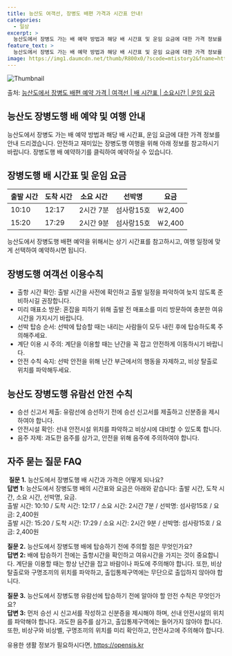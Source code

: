```yaml
---
title: 능산도 여객선, 장병도 배편 가격과 시간표 안내!
categories:
  - 일상
excerpt: >
  능산도에서 장병도 가는 배 예약 방법과 해당 배 시간표 및 운임 요금에 대한 가격 정보를 안내 드리겠습니다. 안전하고 재밋는 장병도행 여행을 위해 아래 정보 참고하시기 바랍니다. 장병도행 배편 예약하기 👈 클릭능산도에서 장병도행 배 시간표출발 시간도착 시간소요 시간선박명요금10:1012:172시간 7분섬사랑15호2,400원15:2017:292시간 9분섬사랑15호2,400원장병도행 배편 예약하기 👈 클릭능산도에서 장병도행 여객선 탑승 시 이용수칙능산도에서 장병도행 여객선을 탑승할 때 꼭 지켜아할 이용수칙들을 소개합니다. 1. 출항 시간 확인 향후 여객선 출발 시간을 꼭 확인해주세요. 사전에 출항 일정을 파악하여 늦지 않도록 준비하시길 권장합니다. 2. 미리 매표소 방문 혼잡을 피하고자 출발 전 매표소를 미..
feature_text: >
  능산도에서 장병도 가는 배 예약 방법과 해당 배 시간표 및 운임 요금에 대한 가격 정보를 안내 드리겠습니다. 안전하고 재밋는 장병도행 여행을 위해 아래 정보 참고하시기 바랍니다. 장병도행 배편 예약하기 👈 클릭능산도에서 장병도행 배 시간표출발 시간도착 시간소요 시간선박명요금10:1012:172시간 7분섬사랑15호2,400원15:2017:292시간 9분섬사랑15호2,400원장병도행 배편 예약하기 👈 클릭능산도에서 장병도행 여객선 탑승 시 이용수칙능산도에서 장병도행 여객선을 탑승할 때 꼭 지켜아할 이용수칙들을 소개합니다. 1. 출항 시간 확인 향후 여객선 출발 시간을 꼭 확인해주세요. 사전에 출항 일정을 파악하여 늦지 않도록 준비하시길 권장합니다. 2. 미리 매표소 방문 혼잡을 피하고자 출발 전 매표소를 미..
image: https://img1.daumcdn.net/thumb/R800x0/?scode=mtistory2&fname=https%3A%2F%2Fblog.kakaocdn.net%2Fdn%2FefPAjz%2FbtsHBMNovEx%2F0krhcT7BBYnwaeeYT3u87k%2Fimg.webp
---
```


![Thumbnail](https://img1.daumcdn.net/thumb/R800x0/?scode=mtistory2&fname=https%3A%2F%2Fblog.kakaocdn.net%2Fdn%2FefPAjz%2FbtsHBMNovEx%2F0krhcT7BBYnwaeeYT3u87k%2Fimg.webp)

<p>출처: <a href="https://opensis.kr/entry/%EB%8A%A5%EC%82%B0%EB%8F%84%EC%97%90%EC%84%9C-%EC%9E%A5%EB%B3%91%EB%8F%84-%EB%B0%B0%ED%8E%B8-%EC%98%88%EC%95%BD-%EA%B0%80%EA%B2%A9-%EC%97%AC%EA%B0%9D%EC%84%A0-%EB%B0%B0-%EC%8B%9C%EA%B0%84%ED%91%9C-%EC%86%8C%EC%9A%94%EC%8B%9C%EA%B0%84-%EC%9A%B4%EC%9E%84-%EC%9A%94%EA%B8%88" rel="dofollow">능산도에서 장병도 배편 예약 가격 | 여객선 | 배 시간표 | 소요시간 | 운임 요금</a> </p>

## 능산도 장병도행 배 예약 및 여행 안내

능산도에서 장병도 가는 배 예약 방법과 해당 배 시간표, 운임 요금에 대한 가격 정보를 안내 드리겠습니다. 안전하고 재미있는 장병도행 여행을
위해 아래 정보를 참고하시기 바랍니다. 장병도행 배 예약하기를 클릭하여 예약하실 수 있습니다.

## 장병도행 배 시간표 및 운임 요금

**출발 시간** | **도착 시간** | **소요 시간** | **선박명** | **요금**  
---|---|---|---|---  
10:10 | 12:17 | 2시간 7분 | 섬사랑15호 | ￦2,400  
15:20 | 17:29 | 2시간 9분 | 섬사랑15호 | ￦2,400  
  
능산도에서 장병도행 배편 예약을 위해서는 상기 시간표를 참고하시고, 여행 일정에 맞게 선택하여 예약하시면 됩니다.

## 장병도행 여객선 이용수칙

  * 출항 시간 확인: 출발 시간을 사전에 확인하고 출발 일정을 파악하여 늦지 않도록 준비하시길 권장합니다.
  * 미리 매표소 방문: 혼잡을 피하기 위해 출발 전 매표소를 미리 방문하여 충분한 여유시간을 가지시기 바랍니다.
  * 선박 탑승 순서: 선박에 탑승할 때는 내리는 사람들이 모두 내린 후에 탑승하도록 주의해주세요.
  * 계단 이용 시 주의: 계단을 이용할 때는 난간을 꼭 잡고 안전하게 이동하시기 바랍니다.
  * 안전 수칙 숙지: 선박 안전을 위해 난간 부근에서의 행동을 자제하고, 비상 탈출로 위치를 파악해두세요.

## 능산도 장병도행 유람선 안전 수칙

  * 승선 신고서 제출: 유람선에 승선하기 전에 승선 신고서를 제출하고 신분증을 제시하여야 합니다.
  * 안전시설 확인: 선내 안전시설 위치를 파악하고 비상시에 대비할 수 있도록 합니다.
  * 음주 자제: 과도한 음주를 삼가고, 안전을 위해 음주에 주의하여야 합니다.

## 자주 묻는 질문 FAQ

​ **질문 1.** 능산도에서 장병도행 배 시간과 가격은 어떻게 되나요?  
**답변 1:** 능산도에서 장병도행 배의 시간표와 요금은 아래와 같습니다: 출발 시간, 도착 시간, 소요 시간, 선박명, 요금.  
출발 시간: 10:10 / 도착 시간: 12:17 / 소요 시간: 2시간 7분 / 선박명: 섬사랑15호 / 요금: 2,400원  
출발 시간: 15:20 / 도착 시간: 17:29 / 소요 시간: 2시간 9분 / 선박명: 섬사랑15호 / 요금: 2,400원

**질문 2.** 능산도에서 장병도행 배에 탑승하기 전에 주의할 점은 무엇인가요?  
**답변 2:** 배에 탑승하기 전에는 출항시간을 확인하고 여유시간을 가지는 것이 중요합니다. 계단을 이용할 때는 항상 난간을 잡고 바람이나
파도에 주의해야 합니다. 또한, 비상 탈출로와 구명조끼의 위치를 파악하고, 출입통제구역에는 무단으로 출입하지 않아야 합니다.

**질문 3.** 능산도에서 장병도행 유람선에 탑승하기 전에 알아야 할 안전 수칙은 무엇인가요?  
**답변 3:** 먼저 승선 시 신고서를 작성하고 신분증을 제시해야 하며, 선내 안전시설의 위치를 파악해야 합니다. 과도한 음주를 삼가고,
출입통제구역에는 들어가지 않아야 합니다. 또한, 비상구와 비상벨, 구명조끼의 위치를 미리 확인하고, 안전사고에 주의해야 합니다.



 

유용한 생활 정보가 필요하시다면, <a href="https://opensis.kr" rel="dofollow">https://opensis.kr</a>


